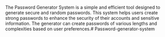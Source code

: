 The Password Generator System is a simple and efficient tool designed to generate secure and random passwords. This system helps users create strong passwords to enhance the security of their accounts and sensitive information. The generator can create passwords of various lengths and complexities based on user preferences.# Password-generator-system
